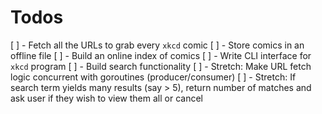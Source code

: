 # Todos

[ ] - Fetch all the URLs to grab every `xkcd` comic
[ ] - Store comics in an offline file
[ ] - Build an online index of comics
[ ] - Write CLI interface for `xkcd` program
[ ] - Build search functionality
[ ] - Stretch: Make URL fetch logic concurrent with goroutines (producer/consumer)
[ ] - Stretch: If search term yields many results (say > 5), return number of matches and ask user if they wish to view them all or cancel
